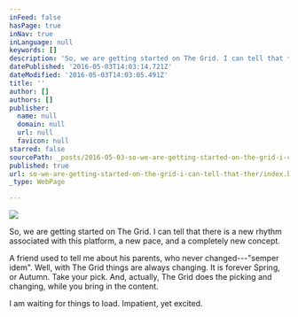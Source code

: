 ```yaml
---
inFeed: false
hasPage: true
inNav: true
inLanguage: null
keywords: []
description: 'So, we are getting started on The Grid. I can tell that there is a new rhythm associated with this platform, a new pace, and a completely new concept.'
datePublished: '2016-05-03T14:03:14.721Z'
dateModified: '2016-05-03T14:03:05.491Z'
title: ''
author: []
authors: []
publisher:
  name: null
  domain: null
  url: null
  favicon: null
starred: false
sourcePath: _posts/2016-05-03-so-we-are-getting-started-on-the-grid-i-can-tell-that-ther.md
published: true
url: so-we-are-getting-started-on-the-grid-i-can-tell-that-ther/index.html
_type: WebPage

---
```

![](https://the-grid-user-content.s3-us-west-2.amazonaws.com/b038c00a-a16f-44db-b95d-8bca7b4f7c1a.jpg)

So, we are getting started on The Grid. I can tell that there is a new rhythm associated with this platform, a new pace, and a completely new concept.

A friend used to tell me about his parents, who never changed---"semper idem". Well, with The Grid things are always changing. It is forever Spring, or Autumn. Take your pick. And, actually, The Grid does the picking and changing, while you bring in the content.

I am waiting for things to load. Impatient, yet excited.